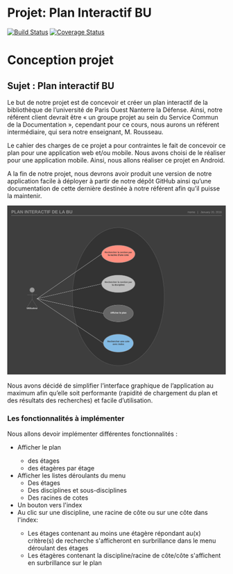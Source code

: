 # Projet: Plan Interactif BU

[![Build Status](https://travis-ci.org/Miage-Paris-Ouest/m1c20152016-planinteractifbu.svg?branch=master)](https://travis-ci.org/Miage-Paris-Ouest/m1c20152016-planinteractifbu)
[![Coverage Status](https://coveralls.io/repos/github/Miage-Paris-Ouest/m1c20152016-planinteractifbu/badge.svg?branch=master)](https://coveralls.io/github/Miage-Paris-Ouest/m1c20152016-planinteractifbu?branch=master)

<h1>Conception projet</h1>

<h2>Sujet : Plan interactif BU </h2>

<p>
Le but de notre projet est de concevoir et créer un plan interactif de la bibliothèque de
l’université de Paris Ouest Nanterre la Défense. Ainsi, notre référent client devrait être « un
groupe projet au sein du Service Commun de la Documentation », cependant pour ce cours, nous aurons
 un référent intermédiaire, qui sera notre enseignant, M. Rousseau.
</p>
<p>
Le cahier des charges de ce projet a pour contraintes le fait de concevoir ce plan pour une
application web et/ou mobile. Nous avons choisi de le réaliser pour une application mobile.
Ainsi, nous allons réaliser ce projet en Android.
</p>
<p>
A la fin de notre projet, nous devrons avoir produit une version de notre application facile à
déployer à partir de notre dépôt GitHub ainsi qu’une documentation de cette dernière destinée à
notre référent afin qu’il puisse la maintenir.
</p>

<img src="https://raw.githubusercontent.com/Mohamed-MIAGE/UseCaseBU/master/Documents/img/UseCaseBU%20-%20Dark.png"/>

<p>
Nous avons décidé de simplifier l’interface graphique de l’application au maximum afin qu’elle soit
performante (rapidité de chargement du plan et des résultats des recherches) et facile d’utilisation.
</p>
<p>
<h3>Les fonctionnalités à implémenter</h3>
Nous allons devoir implémenter différentes fonctionnalités :
    <ul>
        <li>Afficher le plan</li>
            <ul>
                <li>des étages</li>
                <li>des étagères par étage</li>
            </ul>
        <li>Afficher les listes déroulants du menu</ll>
            <ul>
                 <li>Des étages</li>
                 <li>Des disciplines et sous-disciplines</li>
                 <li>Des racines de cotes</li>
            </ul>
        <li>Un bouton vers l'index</li>
        <li>Au clic sur une discipline, une racine de côte ou sur une côte dans l'index:</li>
         <ul>
          <li>Les étages contenant au moins une étagère répondant au(x) critère(s) de recherche s'afficheront en surbrillance
              dans le menu déroulant des étages</li>
          <li>Les étagères contenant la discipline/racine de côte/côte s'affichent en surbrillance sur le plan</li>
         </ul>
    </ul>
</p>
